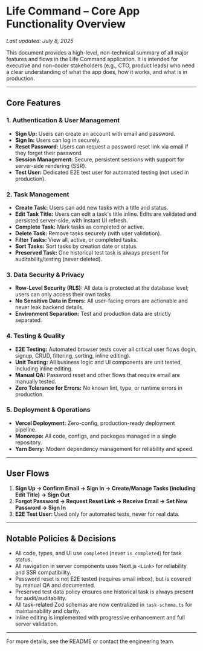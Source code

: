 # Life Command – Core App Functionality Overview

_Last updated: July 8, 2025_

This document provides a high-level, non-technical summary of all major features and flows in the Life Command application. It is intended for executive and non-coder stakeholders (e.g., CTO, product leads) who need a clear understanding of what the app does, how it works, and what is in production.

---

## Core Features

### 1. Authentication & User Management
- **Sign Up:** Users can create an account with email and password.
- **Sign In:** Users can log in securely.
- **Reset Password:** Users can request a password reset link via email if they forget their password.
- **Session Management:** Secure, persistent sessions with support for server-side rendering (SSR).
- **Test User:** Dedicated E2E test user for automated testing (not used in production).

### 2. Task Management
- **Create Task:** Users can add new tasks with a title and status.
- **Edit Task Title:** Users can edit a task's title inline. Edits are validated and persisted server-side, with instant UI refresh.
- **Complete Task:** Mark tasks as completed or active.
- **Delete Task:** Remove tasks securely (with user validation).
- **Filter Tasks:** View all, active, or completed tasks.
- **Sort Tasks:** Sort tasks by creation date or status.
- **Preserved Task:** One historical test task is always present for auditability/testing (never deleted).

### 3. Data Security & Privacy
- **Row-Level Security (RLS):** All data is protected at the database level; users can only access their own tasks.
- **No Sensitive Data in Errors:** All user-facing errors are actionable and never leak backend details.
- **Environment Separation:** Test and production data are strictly separated.

### 4. Testing & Quality
- **E2E Testing:** Automated browser tests cover all critical user flows (login, signup, CRUD, filtering, sorting, inline editing).
- **Unit Testing:** All business logic and UI components are unit tested, including inline editing.
- **Manual QA:** Password reset and other flows that require email are manually tested.
- **Zero Tolerance for Errors:** No known lint, type, or runtime errors in production.

### 5. Deployment & Operations
- **Vercel Deployment:** Zero-config, production-ready deployment pipeline.
- **Monorepo:** All code, configs, and packages managed in a single repository.
- **Yarn Berry:** Modern dependency management for reliability and speed.

---

## User Flows

1. **Sign Up → Confirm Email → Sign In → Create/Manage Tasks (including Edit Title) → Sign Out**
2. **Forgot Password → Request Reset Link → Receive Email → Set New Password → Sign In**
3. **E2E Test User:** Used only for automated tests, never for real data.

---

## Notable Policies & Decisions
- All code, types, and UI use `completed` (never `is_completed`) for task status.
- All navigation in server components uses Next.js `<Link>` for reliability and SSR compatibility.
- Password reset is not E2E tested (requires email inbox), but is covered by manual QA and documented.
- Preserved test data policy ensures one historical task is always present for audit/auditability.
- All task-related Zod schemas are now centralized in `task-schema.ts` for maintainability and clarity.
- Inline editing is implemented with progressive enhancement and full server validation.

---

For more details, see the README or contact the engineering team.

